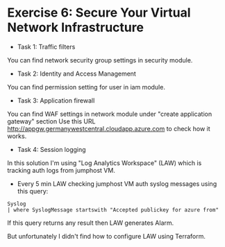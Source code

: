 # Exercise 6: Secure Your Virtual Network Infrastructure

* Task 1: Traffic filters

You can find network security group settings in security module.

* Task 2: Identity and Access Management

You can find permission setting for user in iam module.

* Task 3: Application firewall

You can find WAF settings in network module under "create application gateway" section
Use this URL http://appgw.germanywestcentral.cloudapp.azure.com to check how it works.

* Task 4: Session logging

In this solution I'm using "Log Analytics Workspace" (LAW) which is tracking auth logs from jumphost VM.

* Every 5 min LAW checking jumphost VM auth syslog messages using this query:
```
Syslog
| where SyslogMessage startswith "Accepted publickey for azure from"
```
If this query returns any result then LAW generates Alarm.

But unfortunately I didn't find how to configure LAW using Terraform.